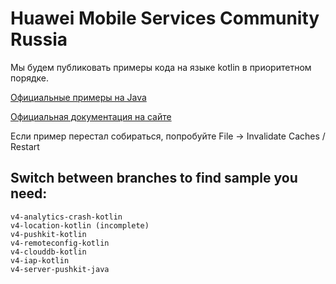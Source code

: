 # Huawei Mobile Services Community Russia
Мы будем публиковать примеры кода на языке kotlin в приоритетном порядке.

[Официальные примеры на Java][1]

[Официальная документация на сайте][2]

Если пример перестал собираться, попробуйте File -> Invalidate Caches / Restart

Switch between branches to find sample you need:
-------------
```shell
v4-analytics-crash-kotlin
v4-location-kotlin (incomplete)
v4-pushkit-kotlin
v4-remoteconfig-kotlin
v4-clouddb-kotlin
v4-iap-kotlin
v4-server-pushkit-java
```
[1]: https://github.com/huaweicodelabs/
[2]: https://developer.huawei.com/consumer/en/doc/development/HMS-Guides/account-introduction-v4
